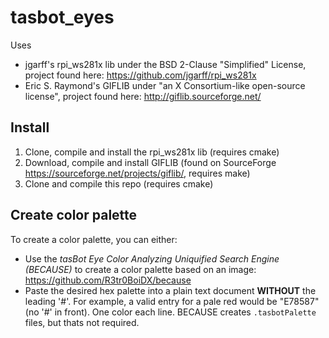 # tasbot_eyes

Uses
* jgarff's rpi_ws281x lib under the BSD 2-Clause "Simplified" License, project found here: https://github.com/jgarff/rpi_ws281x
* Eric S. Raymond's GIFLIB under "an X Consortium-like open-source license", project found here: http://giflib.sourceforge.net/

## Install
1. Clone, compile and install the rpi_ws281x lib (requires cmake)
2. Download, compile and install GIFLIB (found on SourceForge https://sourceforge.net/projects/giflib/, requires make)
3. Clone and compile this repo (requires cmake)

## Create color palette
To create a color palette, you can either:
* Use the *tasBot Eye Color Analyzing Uniquified Search Engine (BECAUSE)* to create a color palette based on an image: https://github.com/R3tr0BoiDX/because
* Paste the desired hex palette into a plain text document **WITHOUT** the leading '#'. For example, a valid entry for a pale red would be "E78587" (no '#' in front). One color each line. BECAUSE creates `.tasbotPalette` files, but thats not required.

